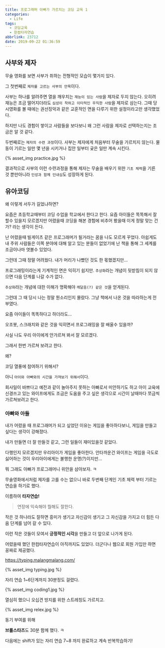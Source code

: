 ```yaml
---
title: 프로그래머 아빠가 가르치는 코딩 교육 1
categories:
  - Life
tags:
  - 코딩교육
  - 한컴타자연습
abbrlink: 23712
date: 2019-09-22 01:36:59
---
```


## 사부와 제자

무술 영화를 보면 사부가 취하는 전형적인 모습이 몇가지 있다.

그 첫번째로 `제자를 고르는 사부의 안목`이다.

사부는 하나를 알려주면 열을 깨우치는 `재능이 있는 사람`을 제자로 두지 않는다. 오히려 재능은 조금 떨어지더라도 `심성이 착하고 이타적인 우직한 사람`을 제자로 삼는다. 그때 당시영화를 볼 때에는 권선징악과 같은 교훈적인 면을 다루기 위한 설정이라고만 생각했었다. 

하지만 나도 경험이 쌓이고 사람들을 보다보니 왜 그런 사람을 제자로 선택하는지는 조금은 알 것 같다.  

두번째로는 `제자의 수련 과정`이다. 사부는 제자에게 처음부터 무술을 가르치지 않는다. 물동이 기르는 일만 몇 년을 시키거나 집안 일부터 궂은 일만 계속 시킨다.

{% asset_img practice.jpg %}

결과적으로 사부의 이런 수련과정을 통해 제자는 무술을 배우기 위한 `기초 체력`을 기른 것 뿐만아니라 `인성과 함께 인내심`도 성장하게 된다.

<!-- more -->

## 유아코딩

왜 이렇게 서두가 길었냐하면? 

요즘은 초등학교때부터 코딩 수업을 학교에서 한다고 한다.  요즘 아이들은 똑똑해서 잘 할수 있을지 모르겠지만 어렸을때 코딩을 해본 경험에 비추어 봤을때 이게 정말 맞는 건가? 라는 생각이 든다.

난 어렸을때 빌게이츠 같은 프로그래머가 될거라는 꿈을 나도 모르게 꾸었다. 아쉽게도 내 주위 사람들은 이쪽 분야에 대해 알고 있는 분들이 없었기에 난 책을 통해 그 세계를 조금이나마 엿볼수 있었다.

그런데 그때 정말 어려웠다. 내가 머리가 나빴던 것도 한 몫했겠지만...

프로그래밍이라는게 기계적인 면은 익히기 쉽지만. `추상화`라는 개념이 뒷받침이 되지 않으면 다음 단계를 나갈 수가 없다.

`추상화`라는 개념에 대한 이해가 명확해야 `깨달음(?) 같은 것`을 얻게된다.

그런데 그 때 당시 나는 정말 뭔소리인지 몰랐다. 그냥 책에서 나온 것을 따라하는게 전부였다.

요즘 아이들이 똑똑하다고 하더라도...

오조봇, 스크래치와 같은 것을 익히면서 프로그래밍을 잘 배울수 있을까?

사실 나도 우리 아이에게 안가르쳐 봐서 잘 모르겠다.

그래서 한번 가르쳐 보려고 한다.

왜? 

코딩 열풍에 참여하기 위해서?

아니 `아이와 아빠와의 시간을 가져보기 위해서`이다.

회사일이 바쁘다고 예전과 같이 놀아주지 못하는 아빠로서 미안하기도 하고 아이 교육에 신경쓰고 있는 와이프에게도 조금은 도움을 주고 싶은 생각으로 시간이 날때마다 쪼금씩 가르쳐보려고 한다.



### 아빠와 아들

내가 어렸을 때 프로그래머가 되고 싶었던 이유는 게임을 좋아하다보니, 게임을 만들고 싶다는 생각이 강해졌다.

내가 만들면 더 잘 만들것 같고, 그런 일들이 재미있을것 같았다.

다행인지 모르겠지만 우리아이가 게임을 좋아한다. 안타까운건 와이프는 게임을 극도로 싫어하는 것이 우리아이에게는 불행한 운명(?)이지만...

뭐  그래도 아빠가 프로그래머니 위안을 삼아보자. ㅋ

무술영화에서처럼 제자를 고를 수는 없으니 바로 두번째 단계인 기초 체력 부터 기르는 연습을 하기로 했다.

이름하여 **타자연습!**

> 연장에 익숙해야 뭘해도 잘한다.

작은 것 하나라도 잘하면 흥미가 생기고 자신감이 생기고 그 자신감을 가지고 더 힘든 다음 단계를 넘어 갈 수 있다. 

이런 작은 것들이 모여서 **긍정적인 시각**을 만들고 더 앞으로 나가게 된다.



어렸을때 했던 한컴타자연습이 아직까지도 있었다. 더군다나 웹으로 회원 가입만 하면 꽁짜로 제공했다.

https://typing.malangmalang.com/

{% asset_img typing.jpg %}



자리 연습 1~6단계까지 30분정도 걸렸다.

{% asset_img coding1.jpg %}

열심히 했으니 오십견 방지를 위한 스트레칭도 가르치고.

{% asset_img relex.jpg %}

동기 부여를 위해

**브롤스타즈**도 30분 함께 했다. ㅋ



다음에는 shift가 있는 자리 연습 7~8 까지 완료하고 계속 반복학습하기!